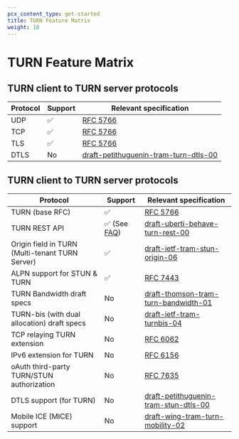 ```yaml
---
pcx_content_type: get-started
title: TURN Feature Matrix
weight: 18
---
```


# TURN Feature Matrix

## TURN client to TURN server protocols

| Protocol | Support | Relevant specification                                                                                    |
| -------- | ------- | --------------------------------------------------------------------------------------------------------- |
| UDP      | ✅      | [RFC 5766](https://datatracker.ietf.org/doc/html/rfc5766)                                                 |
| TCP      | ✅      | [RFC 5766](https://datatracker.ietf.org/doc/html/rfc5766)                                                 |
| TLS      | ✅      | [RFC 5766](https://datatracker.ietf.org/doc/html/rfc5766)                                                 |
| DTLS     | No      | [draft-petithuguenin-tram-turn-dtls-00](http://tools.ietf.org/html/draft-petithuguenin-tram-turn-dtls-00) |


## TURN client to TURN server protocols

| Protocol                                        | Support                                                                                                                         | Relevant specification                                                                                               |
| ----------------------------------------------- | ------------------------------------------------------------------------------------------------------------------------------- | -------------------------------------------------------------------------------------------------------------------- |
| TURN (base RFC)                                 | ✅                                                                                                                              | [RFC 5766](https://datatracker.ietf.org/doc/html/rfc5766)                                                            |
| TURN REST API                                   | ✅ (See [FAQ](/calls/turn/faq/#does-cloudflare-calls-turn-support-the-expired-ietf-rfc-draft-draft-uberti-behave-turn-rest-00)) | [draft-uberti-behave-turn-rest-00](http://tools.ietf.org/html/draft-uberti-behave-turn-rest-00)                      |
| Origin field in TURN (Multi-tenant TURN Server) | ✅                                                                                                                              | [draft-ietf-tram-stun-origin-06](https://tools.ietf.org/html/draft-ietf-tram-stun-origin-06)                         |
| ALPN support for STUN & TURN                    | ✅                                                                                                                              | [RFC 7443](https://datatracker.ietf.org/doc/html/rfc7443)                                                            |
| TURN Bandwidth draft specs                      | No                                                                                                                              | [draft-thomson-tram-turn-bandwidth-01](http://tools.ietf.org/html/draft-thomson-tram-turn-bandwidth-01)              |
| TURN-bis (with dual allocation) draft specs     | No                                                                                                                              | [draft-ietf-tram-turnbis-04](http://tools.ietf.org/html/draft-ietf-tram-turnbis-04)                                  |
| TCP relaying TURN extension                     | No                                                                                                                              | [RFC 6062](https://datatracker.ietf.org/doc/html/rfc6062)                                                            |
| IPv6 extension for TURN                         | No                                                                                                                              | [RFC 6156](https://datatracker.ietf.org/doc/html/rfc6156)                                                            |
| oAuth third-party TURN/STUN authorization       | No                                                                                                                              | [RFC 7635](https://datatracker.ietf.org/doc/html/rfc7635)                                                            |
| DTLS support (for TURN)                         | No                                                                                                                              | [draft-petithuguenin-tram-stun-dtls-00](https://datatracker.ietf.org/doc/html/draft-petithuguenin-tram-stun-dtls-00) |
| Mobile ICE (MICE) support                       | No                                                                                                                              | [draft-wing-tram-turn-mobility-02](http://tools.ietf.org/html/draft-wing-tram-turn-mobility-02)                      |